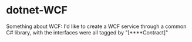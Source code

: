 # dotnet-WCF
Something about WCF: I'd like to create a WCF service through a common C# library, with the interfaces were all tagged by "[****Contract]" 
